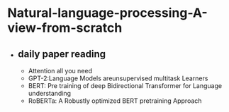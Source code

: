 # Natural-language-processing-A-view-from-scratch
- ## daily paper reading
    - Attention all you need
    - GPT-2:Language Models areunsupervised multitask Learners 
    - BERT: Pre training of deep Bidirectional Transformer for Language understanding
    - RoBERTa: A Robustly optimized BERT pretraining Approach